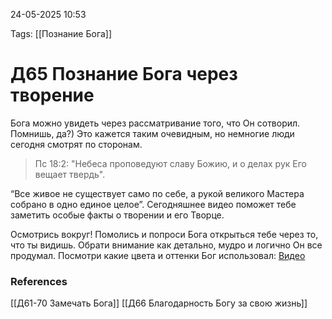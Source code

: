 24-05-2025 10:53

Tags: 
[[Познание Бога]]
# Д65 Познание Бога через творение

Бога можно увидеть через рассматривание того, что Он сотворил. Помнишь, да?)
Это кажется таким очевидным, но немногие люди сегодня смотрят по сторонам.

> Пс 18:2: "Небеса проповедуют славу Божию, и о делах рук Его вещает твердь".

“Все живое не существует само по себе, а рукой великого Мастера собрано в одно единое целое”.
Сегодняшнее видео поможет тебе заметить особые факты о творении и его Творце.

Осмотрись вокруг!
Помолись и попроси Бога открыться тебе через то, что ты видишь.
Обрати внимание как детально, мудро и логично Он все продумал.
Посмотри какие цвета и оттенки Бог использовал: [Видео](https://youtu.be/3ic4npO5E7c)
### References
[[Д61-70 Замечать Бога]]
[[Д66 Благодарность Богу за свою жизнь]]